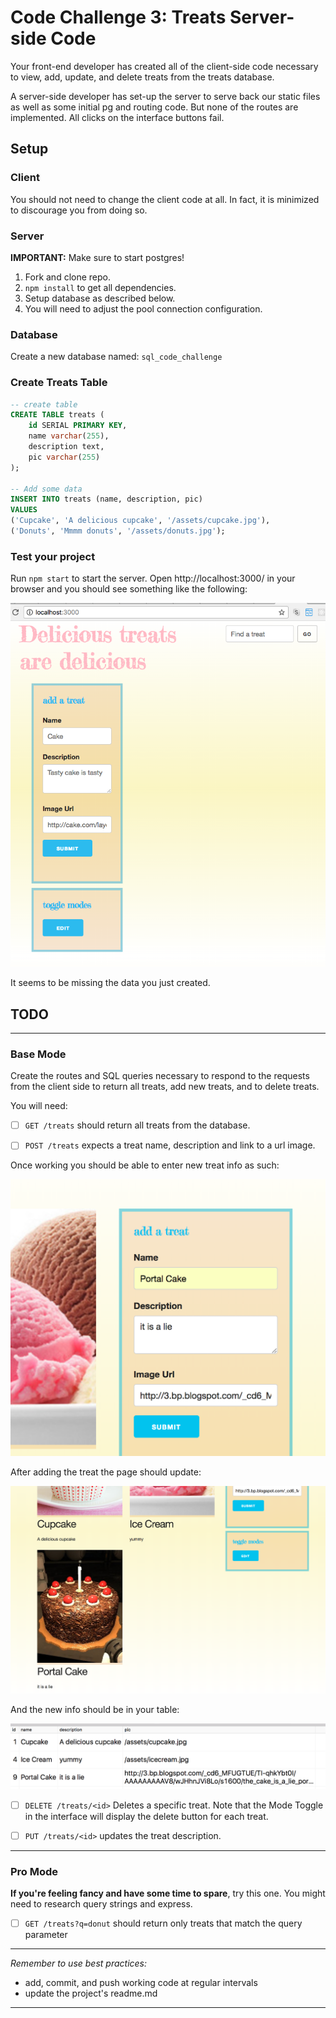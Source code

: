 Code Challenge 3: Treats Server-side Code
===

Your front-end developer has created all of the client-side code necessary to view, add, update, and delete treats from the treats database. 

A server-side developer has set-up the server to serve back our static files as well as some initial pg and routing code. But none of the routes are implemented. All clicks on the interface buttons fail.

## Setup

### Client

You should not need to change the client code at all. In fact, it is minimized to discourage you from doing so.

### Server

**IMPORTANT:** Make sure to start postgres!

1. Fork and clone repo.
2. `npm install` to get all dependencies.
3. Setup database as described below.
4. You will need to adjust the pool connection configuration.

### Database

Create a new database named: `sql_code_challenge`

### Create Treats Table

```SQL
-- create table
CREATE TABLE treats (
	id SERIAL PRIMARY KEY,
	name varchar(255),
	description text,
	pic varchar(255)
);

-- Add some data
INSERT INTO treats (name, description, pic)
VALUES 
('Cupcake', 'A delicious cupcake', '/assets/cupcake.jpg'),
('Donuts', 'Mmmm donuts', '/assets/donuts.jpg');

```

### Test your project

Run `npm start` to start the server. Open http://localhost:3000/ in your browser and you should see something like the following:

![start](images/start.png)

It seems to be missing the data you just created.

## TODO

---

### Base Mode

Create the routes and SQL queries necessary to respond to the requests from the client side to return all treats, add new treats, and to delete treats. 

You will need:

- [ ] `GET /treats` should return all treats from the database.

- [ ] `POST /treats` expects a treat name, description and link to a url image.

Once working you should be able to enter new treat info as such:

![adding](images/adding.png)

After adding the treat the page should update:

![added](images/added.png)

And the new info should be in your table:

![dbUpdated](images/dbUpdated.png)


- [ ] `DELETE /treats/<id>` Deletes a specific treat. Note that the Mode Toggle in the interface will display the delete button for each treat.

- [ ] `PUT /treats/<id>` updates the treat description.

---

### Pro Mode

**If you're feeling fancy and have some time to spare**, try this one. You might need to research query strings and express. 

- [ ] `GET /treats?q=donut` should return only treats that match the query parameter

---

*Remember to use best practices:*

- add, commit, and push working code at regular intervals
- update the project's readme.md

---
